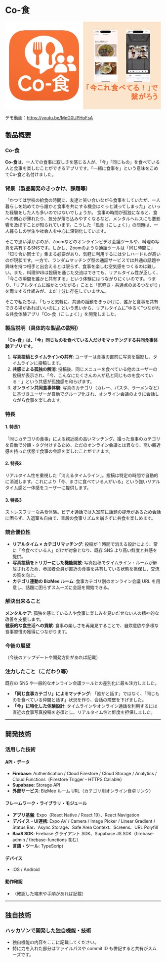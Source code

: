 # Co-食

![image](https://github.com/jphacks/sd_2504/blob/ryoma/docs/assets/co-shoku.png)

デモ動画：https://youtu.be/MeG0UPHoFsA


## 製品概要

### Co-食

**Co-食**は、一人での食事に寂しさを感じる人が、「今」「同じもの」を食べている人と食事を楽しむことができるアプリです。「一緒に食事を」という意味をこめてCo-食と名付けました。

### 背景（製品開発のきっかけ、課題等）
「かつては学校の給食の時間に、友達と笑い合いながら食事をしていたが、一人暮らしを始めてから誰かと食事を共にする機会はぐっと減ってしまった」といった経験をした人も多いのではないでしょうか。 食事の時間が孤独になると、食への関心が薄れたり、気分が落ち込みやすくなるなど、メンタルヘルスにも悪影響を及ぼすことが知られています。こうした「孤食（こしょく）」の問題は、一人暮らしの学生や社会人を中心に深刻化しています。

そこで思い浮かぶのが、Zoomなどのオンラインビデオ会議ツールや、料理の写真を共有するSNSです。しかし、Zoomのような通話ツールは「同じ時間に」「知り合い同士で」集まる必要があり、気軽に利用するには少しハードルが高いのが現状です。一方で、ランダムマッチング型の通話サービスでは共通の話題や興味を持つ相手と出会えるとは限らず、食事を楽しむ空気感をつくるのは難しい。また、料理SNSは投稿を通じた交流はできても、リアルタイム性が乏しく、「今この瞬間を誰かと共有する」という体験にはつながりにくいのです。つまり、「リアルタイムに誰かとつながる」ことと「気軽さ・共通点のあるつながり」を両立する仕組みが、まだ十分に存在していません。

そこで私たちは、「もっと気軽に、共通の話題をきっかけに、誰かと食事を共有できる場があればいいのに」という思いから、リアルタイムに“ゆるく”つながれる共食体験アプリ「Co-食（こしょく）」を開発しました。

### 製品説明（具体的な製品の説明）
**「Co-食」は、「今」同じものを食べている人だけをマッチングする共同食事体験アプリです。**

1. **写真投稿とタイムラインの共有**: ユーザーは食事の直前に写真を撮影し、タイムラインに投稿します。
2. **共感による孤独の解消**: 投稿後、同じメニューを食べている他のユーザーの投稿が表示され、「今、こんなにたくさんの人が私と同じものを食べている！」という共感が孤独感を和らげます。
3. **オンライン共同食事体験**: 写真のカテゴリ（カレー、パスタ、ラーメンなど）に基づきユーザーが自動でグループ化され、オンライン会議のように会話しながら食事を楽しめます。

### 特長
#### 1. 特長1
「同じカテゴリの食事」による親近感の高いマッチング。撮った食事のカテゴリを自動で分類・タグ付けするため、ただのオンライン会議とは異なり、高い親近感を持った状態で食事の会話を楽しむことができます。

#### 2. 特長2
リアルタイム性を重視した「消えるタイムライン」。投稿は特定の時間で自動的に消滅します。これにより「今、まさに食べている人がいる」という強いリアルタイム感と一体感をユーザーに提供します。

#### 3. 特長3
ストレスフリーな共食体験。ビデオ通話では入室前に話題の提示があるため会話に困らず、入退室も自由で、普段の食事リズムを崩さずに共食を楽しめます。

### 競合優位性
- **リアルタイム × カテゴリマッチング**: 投稿が 1 時間で消える設計により、常に「今食べている人」だけが対象となり、既存 SNS より高い鮮度と共感を提供。
- **写真投稿をトリガーにした機能開放**: 写真投稿でタイムライン・ルームが解放されるため、参加者全員が直近の食事を共有している状態を担保し、交流の質を向上。
- **カテゴリ連動の BizMee ルーム**: 食事カテゴリ別のオンライン会議 URL を用意し、話題に困らずスムーズに会話を開始できる。

### 解決出来ること
**メンタルケア**: 孤独を感じている人や食事に楽しみを見いだせない人の精神的な改善を支援します。  
**健康的な食生活への貢献**: 食事の楽しさを再発見することで、自炊意欲や多様な食事習慣の獲得につながります。

### 今後の展望
（今後のアップデートや開発方針があれば記載）

### 注力したこと（こだわり等）
既存の SNS や一般的なオンライン会議ツールとの差別化に最も注力しました。

* **「同じ食事カテゴリ」によるマッチング**: 「誰かと話す」ではなく、「同じものを食べている仲間と話す」状況を作り、会話の障壁を下げました。
* **「今」に特化した体験設計**: タイムラインやオンライン通話を利用するには直近の食事写真投稿を必須とし、リアルタイム性と鮮度を担保しました。

---

## 開発技術
### 活用した技術

#### API・データ
- **Firebase**: Authentication / Cloud Firestore / Cloud Storage / Analytics / Cloud Functions（Firestore Trigger・HTTPS Callable）
- **Supabase**: Storage API
- **外部サービス**: BizMee ルーム URL（カテゴリ別オンライン食卓リンク）

#### フレームワーク・ライブラリ・モジュール
- **アプリ基盤**: Expo（React Native / React 19）、React Navigation
- **デバイス・UI連携**: Expo AV / Camera / Image Picker / Linear Gradient / Status Bar、Async Storage、Safe Area Context、Screens、URL Polyfill
- **BaaS SDK**: Firebase クライアント SDK、Supabase JS SDK（firebase-admin / firebase-functions 含む）
- **言語・ツール**: TypeScript

#### デバイス
- iOS / Android

#### 動作確認
- （確認した端末や手順があれば記載）

---

## 独自技術
### ハッカソンで開発した独自機能・技術
- 独自機能の内容をここに記載してください。
- 特に力を入れた部分はファイルパスや commit ID も併記すると共有がスムーズです。
